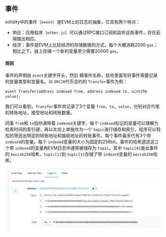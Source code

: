 ## 事件

solidity中的事件（`event`）是EVM上的日志的抽象，它具有两个特点：

- 响应：应用程序（`ether.js`）可以通过RPC接口订阅和监听这些事件，并在前端做出相应。
- 经济：事件是EVM上比较经济的存储数据的方式，每个大概消耗2000 `gas`；相比之下，链上存储一个新的变量至少需要20000 `gas`。

#### 规则

事件的声明由 `event`关键字开头，然后 跟事件名称，括号里面写好事件需要记录的变量类型和变量名。以 `ERC20`代币合约的 `Transfer`事件为例：

```
event Transfer(address indexed from, address indexed to, uint256 value);
```

我们可以看到，`Transfer`事件共记录了3个变量 `from`，`to`，`value`，分别对应代笔的转账地址，接受地址和转账数量。

同事 `from`和 `to`掐你满带着 `indexed`关键字，每个 `indexed`标记的变量可以理解为检索时间的索引键，再以太坊上单独作为一个 `topic`进行储存和索引，程序可以轻松的筛选出特定的转账地址和接收地址的转账事件。每个事件最多代有3个带 `indexed`的变量。每个 `indexed`变量的大小为固定的256bit。事件的哈希遗迹这三个带 `indexed`的变量再EVM日志中通常被储存为 `topic`。其中 `topic[0]`是此事件的 `keccak256`哈希，`topic[1]`到 `topic[3]`存储了带 `indexed`变量的 `keccak256`哈希。

![1691385623164](image/12.事件/1691385623164.png)
